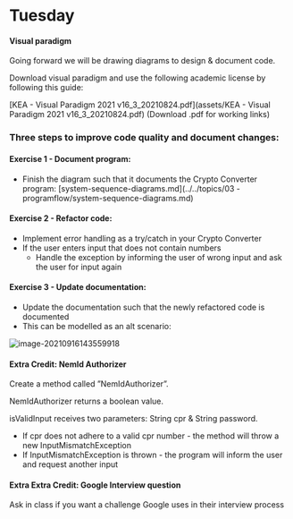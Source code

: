 # Tuesday

#### Visual paradigm

Going forward we will be drawing diagrams to design & document code. 

Download visual paradigm and use the following academic license by following this guide:

[KEA - Visual Paradigm 2021 v16_3_20210824.pdf](assets/KEA - Visual Paradigm 2021 v16_3_20210824.pdf) (Download .pdf for working links)

### Three steps to improve code quality and document changes:

#### Exercise 1 - Document program:

- Finish the diagram such that it documents the Crypto Converter program:  [system-sequence-diagrams.md](../../topics/03 - programflow/system-sequence-diagrams.md)

#### Exercise 2 - Refactor code:

- Implement error handling as a try/catch in your Crypto Converter
- If the user enters input that does not contain numbers
  - Handle the exception by informing the user of wrong input and ask the user for input again

#### Exercise 3 - Update documentation:

- Update the documentation such that the newly refactored code is documented
- This can be modelled as an alt scenario:

![image-20210916143559918](2-tuesday.assets/image-20210916143559918.png)

#### Extra Credit: NemId Authorizer

Create a method called ”NemIdAuthorizer”. 

NemIdAuthorizer returns a boolean value. 

isValidInput receives two parameters: String cpr & String password.

- If cpr does not adhere to a valid cpr number - the method will throw a new InputMismatchException
- If InputMismatchException is thrown - the program will inform the user and request another input

#### Extra Extra Credit: Google Interview question

Ask in class if you want a challenge Google uses in their interview process

